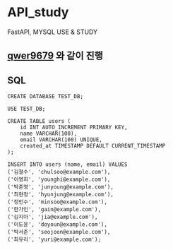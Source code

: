 # API_study
FastAPI, MYSQL USE &amp; STUDY 

## [qwer9679](https://github.com/qwer9679) 와 같이 진행 

## SQL 
```
CREATE DATABASE TEST_DB;

USE TEST_DB;

CREATE TABLE users (
    id INT AUTO_INCREMENT PRIMARY KEY,
    name VARCHAR(100),
    email VARCHAR(100) UNIQUE,
    created_at TIMESTAMP DEFAULT CURRENT_TIMESTAMP
);

INSERT INTO users (name, email) VALUES 
('김철수', 'chulsoo@example.com'),
('이영희', 'younghi@example.com'),
('박준영', 'junyoung@example.com'),
('최현정', 'hyunjung@example.com'),
('정민수', 'minsoo@example.com'),
('한가인', 'gain@example.com'),
('김지아', 'jia@example.com'),
('이도윤', 'doyoun@example.com'),
('박서준', 'seojoon@example.com'),
('최유리', 'yuri@example.com');

```
